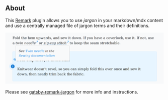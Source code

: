 ## About

This [Remark](https://remark.js.org/) plugin allows you to use _jargon_ in your 
markdown/mdx content and use a centrally managed file of jargon terms and their definitions.

![An example of this plugin being used on freesewing.org](example.png)

Please see [gatsby-remark-jargon](https://github.com/freesewing/freesewing/tree/develop/packages/gatsby-remark-jargon) for
more info and instructions. 
